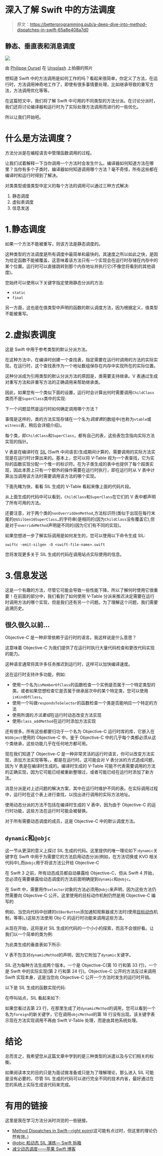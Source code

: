 # 深入了解 Swift 中的方法调度

> 原文：<https://betterprogramming.pub/a-deep-dive-into-method-dispatches-in-swift-65a8e408a7d0>

## 静态、垂直表和消息调度

![](img/7af0c1ff7494b073288404505f43b80a.png)

由 [Philippe Oursel](https://unsplash.com/@ourselp?utm_source=medium&utm_medium=referral) 在 [Unsplash](https://unsplash.com?utm_source=medium&utm_medium=referral) 上拍摄的照片

想知道 Swift 中的方法调用是如何工作的吗？看起来很简单，你定义了方法，在运行时，方法调用神奇地工作了，即使有很多事情要处理，比如继承导致的重写方法，方法调用优化等等。

在这篇短文中，我们将了解 Swift 中可用的不同类型的方法分派。在讨论分派时，我们还将讨论编译器和运行时为了实际处理方法调用而进行的一些优化。

所以让我们开始吧。

# 什么是方法调度？

方法分派是在编程语言中管理函数调用的过程。

让我们试着解释一下当你调用一个方法时会发生什么。编译器如何知道方法在哪里？当你有多个子类时，编译器如何知道调用哪个方法？毫不奇怪，所有这些都在编译时和运行时得到了解决。

对类类型或值类型中定义的每个方法的调用可以通过三种方式解决:

1.  静态调度
2.  虚拟表调度
3.  信息发送

# 1.静态调度

如果一个方法不能被重写，则该方法是静态调度的。

这种类型的方法调度是所有调度中最简单和最快的。其速度之所以如此之快，是因为给定函数不能被覆盖，这意味着该方法只有一个实现会在运行时存储在内存中的某个位置。运行时可以直接跳转到那个内存地址并执行它(不像您将看到的其他调度)。

您始终可以使用以下关键字指定使用静态分派的方法:

*   `static`
*   `final`

另一方面，这也是在值类型中声明的函数的默认调度方法，因为根据定义，值类型不能被重写。

# 2.虚拟表调度

这是 Swift 中用于参考类型的默认分派方法。

在这种方法中，在编译时创建一个查找表，指定需要在运行时调用的方法的实际实现。在运行时，这个查找表作为一个地址数组保存在内存中实现所在的实际位置。

这种分派成为引用类型的默认分派方法的原因是，类需要支持继承。V 表通过生成对重写方法和非重写方法的正确调用来帮助继承类。

因此，如果您有一个类似下面的设置，运行时会计算出何时需要调用`ChildClass`类而不是`SuperClass`类中的实现:

下一个问题显然是运行时如何确定调用哪个方法？

事情是这样的，类的方法实现存储在一个名为*调度表*的数组中(也称为`vtable`或`witness`表，稍后会详细介绍)。

每个类，即`ChildClass`和`SuperClass`，都有自己的表，这些表包含指向实际方法实现的指针。

V 表是在编译时在 [SIL](https://github.com/apple/swift/blob/main/docs/SIL.rst#vtables) (Swift 中间语言)生成期间计算的，需要调用的实际方法实现是在运行时计算出来的。基本上，您可以将 V-Table 视为一个表查找，它为实际的函数实现分配一个惟一的标识符。在为子类生成的表中也提供了每个超类实现，因此本质上只有一个额外的操作需要在运行时执行，即在运行时从 V 表中计算出当调用该方法时需要调用该方法的哪个实现。

下面先睹为快，看看 SIL 生成的 V-Table 看起来像上面的代码片段。

从上面生成的代码中可以看到，`ChildClass`和`SuperClass`在它们的 V 表中都声明了所有可用的方法。

还要注意，对于两个类的`nonOverriddenMethod`,方法标识符(类似于出现在每行末尾的`@$SilGen10SuperClass…`的字符串)是相同的(因为`ChildClass`没有覆盖它),但是对于`overrideMethod`声明是不同的(因为它们有不同的实现)。

如果您想进一步了解实际调用是如何发生的，您可以使用以下命令生成 SIL:

```
swiftc -emit-silgen -O <swift-file-name>.swift
```

您将发现更多关于 SIL 生成的代码在调用站点实际使用的信息。

# 3.信息发送

这是一个有趣的方法，尽管它可能会导致一些性能下降，所以了解何时使用它很重要！在前面的部分中，我们看到了如何使用 V-Table 分派来推迟决定需要在运行时调用方法的哪个实现，但是我们还有另一个问题。为了理解这个问题，我们需要追溯历史。

## 很久很久以前…

Objective-C 是一种非常依赖于运行时的语言。我这样说是什么意思？

这意味着 Objective-C 为我们提供了在运行时执行大量代码检查和更改代码实现的能力。

这种语言通常将其许多任务推迟到运行时，这样可以加快编译速度。

这在运行时支持许多功能，例如:

*   使用一个名为`isMemberOfClass`的函数检查一个实例是否属于一个特定类型的类。或者如果您想检查它是否属于继承层次中的某个特定类，您可以使用`isKindOfClass`。
*   使用一个叫做`respondsToSelector`的函数检查一个类是否能响应一个特定的方法
*   使用所谓的*方法重组*在运行时动态改变方法实现
*   使用`class_addMethod`在运行时添加方法实现

还有很多。所有这些都要归功于一个名为 Objective-C 运行时库的库，它嵌入在`NSObject`使用的 Objective-C 中。鉴于 Objective-C 中的几乎每个类都必须从这个类继承，这些功能几乎在任何地方都可用。

现在我们知道了 Objective-C 是一种非常灵活的运行时语言，你可以改变方法实现，添加方法实现等等。，都是在运行时。这可能会对 V 表分派的方式造成问题，因为 V 表是在编译时生成的。编译时生成的 V-Table 可能不代表需要调用的方法的正确实现，因为它可能已经被重新整理过，或者可能已经在运行时添加了新方法。

消息分派是对上述问题的解决方案，其中在运行时维护不同的表。在实际调用过程中，运行时在这个表上进行查找，以找出进行调用的实际方法地址。

使用动态分派的方法不包括在编译时生成的 V 表中，因为由于 Objective-C 的运行时功能，这些方法在运行时可能会被替换。

对于所有需要动态调度的成员，这是 Objective-C 中的默认调度方法。

## `dynamic`和`@objc`

这一节从更深的意义上探讨 SIL 生成的代码。这里提供的唯一理论如下:`dynamic`关键字在 Swift 中用于为需要它的方法启用动态分派(例如，在方法切换或 KVO 相关代码中),而`@objc`用于将该方法公开给 Objective-C

在 Swift 3 之前，所有动态成员都自动暴露给 Objective-C，但从 Swift 4 开始，您必须在需要暴露给动态调度的方法前面明确提到`dynamic`和`@objc`。

在 Swift 中，需要用作`selector`对象的方法必须用`@objc`来声明，因为这些方法仍然需要向 Objective-C 公开。这里使用的目标动作机制仍然是用 Objective-C 编写的

例如，当您向代码中创建的`UIBarButton`添加通知观察器或方法时(使用[目标动作](https://www.notion.so/Target-Action-Selector-239ebc1b81004f1c8a11d60478f77718)机制，等等)。)这些方法使用 Obj-C 的运行时功能来调用这些方法。

从现在开始，这将是对 SIL 生成的代码的一个小小的探索，而且不会很好看。让我们以一个简单的类为例:

为此类生成的垂直表如下所示:

V 表不包含对`dynamicMethod`的声明，因为它附加了`dynamic`关键字。

SIL 还为每种方法生成两个版本。一个是 Objective-C(第 10 行和第 33 行)，一个是 Swift 中的实际实现(第 2 行和第 24 行)。Objective-C 公开的方法反过来调用 Swift 实现本身，这是当您向 Objective-C 公开一个方法时发生的运行时开销。

以下是 SIL 生成的函数实现代码:

在呼叫站点，SIL 看起来如下:

如果您看过去第 23 行，在那里生成了对`dynamicMethod`的调用，您可以看到一个名为`foreign`的新关键字，它在调用`objcMethod`的第 18 行没有出现。该关键字表示现在方法实现调用不再由 Swift V-Table 处理，而是由其他系统处理。

# 结论

总而言之，我希望您从这篇文章中学到的是三种类型的派遣以及与它们相关的权衡。

如果阅读本文的目的只是为面试做准备或只是为了理解理论，那么进入 SIL 可能是没有必要的，尽管 SIL 生成的代码可以进行完全不同的技术内省，最好通过在您的系统上实际生成该代码来完成。

# 有用的链接

这里是我在学习方法分派时浏览的一些链接。

*   [Method Dispatches in Swift—right point](https://www.rightpoint.com/rplabs/switch-method-dispatch-table)(这可能有点过时，但这里的理论仍然有效。)
*   [@objc 和动态 SIL 演练— Swift 拆箱](https://swiftunboxed.com/interop/objc-dynamic/)
*   [减少动态调度——苹果 Swift 博客](https://developer.apple.com/swift/blog/?id=27)